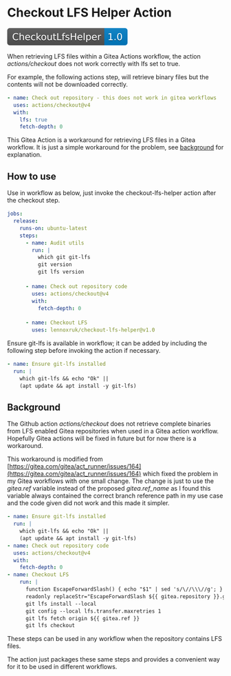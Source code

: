 # Checkout LFS Helper Action

![version](./version.svg)

When retrieving LFS files within a Gitea Actions workflow, the action _actions/checkout_ does not work correctly with lfs set to true.

For example, the following actions step, will retrieve binary files but the contents will not be downloaded correctly.

```yaml
- name: Check out repository - this does not work in gitea workflows
  uses: actions/checkout@v4
  with:
    lfs: true
    fetch-depth: 0
```

This Gitea Action is a workaround for retrieving LFS files in a Gitea workflow. It is just a simple workaround for the problem, see [background](#background) for explanation.

## How to use

Use in workflow as below, just invoke the checkout-lfs-helper action after the checkout step.

```yaml
jobs:
  release:
    runs-on: ubuntu-latest
    steps:
      - name: Audit utils
        run: |
          which git git-lfs
          git version
          git lfs version

      - name: Check out repository code
        uses: actions/checkout@v4
        with:
          fetch-depth: 0

      - name: Checkout LFS
        uses: lennoxruk/checkout-lfs-helper@v1.0
```

Ensure git-lfs is available in workflow; it can be added by including the following step before invoking the action if necessary.

```yaml
- name: Ensure git-lfs installed
  run: |
    which git-lfs && echo "Ok" || 
    (apt update && apt install -y git-lfs)
```

## Background

The Github action _actions/checkout_ does not retrieve complete binaries from LFS enabled Gitea repositories when used in a Gitea action workflow. Hopefully Gitea actions will be fixed in future but for now there is a workaround.

This workaround is modified from [https://gitea.com/gitea/act_runner/issues/164](https://gitea.com/gitea/act_runner/issues/164) which fixed the problem in my Gitea workflows with one small change. The change is just to use the _gitea.ref_ variable instead of the proposed _gitea.ref_name_ as I found this variable always contained the correct branch reference path in my use case and the code given did not work and this made it simpler.

```yaml
- name: Ensure git-lfs installed
  run: |
    which git-lfs && echo "Ok" || 
    (apt update && apt install -y git-lfs)
- name: Check out repository code
  uses: actions/checkout@v4
  with:
    fetch-depth: 0
- name: Checkout LFS
    run: |
      function EscapeForwardSlash() { echo "$1" | sed 's/\//\\\//g'; }
      readonly replaceStr="EscapeForwardSlash ${{ gitea.repository }}.git/info/lfs/objects/batch"; sed -i "s/\(\[http\)\( \".*\)\"\]/\1\2`$replaceStr`\"]/" .git/config
      git lfs install --local
      git config --local lfs.transfer.maxretries 1
      git lfs fetch origin ${{ gitea.ref }}
      git lfs checkout
```

These steps can be used in any workflow when the repository contains LFS files.

The action just packages these same steps and provides a convenient way for it to be used in different workflows.
